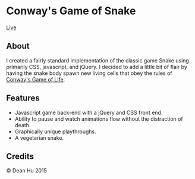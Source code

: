 # Conway's Game of Snake

[Live](http://www.deanhu.com/snake)

## About
I created a fairly standard implementation of the classic game Snake using
primarily CSS, javascript, and jQuery. I decided to add a little bit of flair
by having the snake body spawn new living cells that obey the rules of
[Conway's Game of Life](https://en.wikipedia.org/wiki/Conway%27s_Game_of_Life).

## Features
* Javascript game back-end with a jQuery and CSS front end.
* Ability to pause and watch animations flow without the distraction of death.
* Graphically unique playthroughs. 
* A vegetarian snake.

## Credits
© Dean Hu 2015
